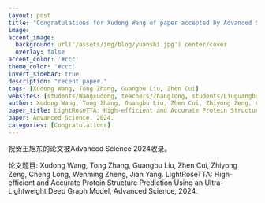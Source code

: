 ```yaml
---
layout: post
title: "Congratulations for Xudong Wang of paper accepted by Advanced Science 2024!"
image:
accent_image:
  background: url('/assets/img/blog/yuanshi.jpg') center/cover
  overlay: false
accent_color: '#ccc'
theme_color: '#ccc'
invert_sidebar: true
description: "recent paper."
tags: [Xudong Wang, Tong Zhang, Guangbu Liu, Zhen Cui]
websites: [students/Wangxudong, teachers/ZhangTong, students/Liuguangbu, teachers/CuiZhen]
author: Xudong Wang, Tong Zhang, Guangbu Liu, Zhen Cui, Zhiyong Zeng, Cheng Long, Wenming Zheng, Jian Yang.
paper_title: LightRoseTTA: High-efficient and Accurate Protein Structure Prediction Using an Ultra-Lightweight Deep Graph Model.
paper: Advanced Science, 2024.
categories: [Congratulations]
---
```

祝贺王旭东的论文被Advanced Science 2024收录。

论文题目: Xudong Wang, Tong Zhang, Guangbu Liu, Zhen Cui, Zhiyong Zeng, Cheng Long, Wenming Zheng, Jian Yang. LightRoseTTA: High-efficient and Accurate Protein Structure Prediction Using an Ultra-Lightweight Deep Graph Model, Advanced Science, 2024.
